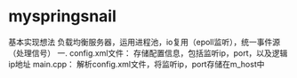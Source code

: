 # myspringsnail
基本实现想法
负载均衡服务器，运用进程池，io复用（epoll监听），统一事件源（处理信号）
一.
config.xml文件：
    存储配置信息，包括监听ip，port，以及逻辑ip地址
main.cpp：
    解析config.xml文件，将监听ip，port存储在m_host中
    